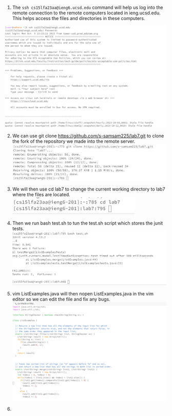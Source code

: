 1. The ```ssh cs15lfa23aa@ieng6.ucsd.edu``` command will help us log into the remote connection to the remote computers located in ieng.ucsd.edu. This helps access the files and directories in these computers.

![Image](lab4ss1.png)

2. We can use git clone https://github.com/s-samsam225/lab7.git <enter> to clone the fork of the repository we made into the remote server.
![Image](lab4ss2.png)

3. We will then use cd lab7 <enter> to change the current working directory to lab7 where the files are located.
   ![Image](lab4ss3.png)

4. Then we run bash test.sh to tun the test.sh script which stores the junit tests.
 ![Image](lab4ss4.png)

6. vim ListExamples.java <enter> will then nopen ListExamples.java in the vim editor so we can edit the file and fix any bugs.
 ![Image](lab4ss5.png)

8. 
